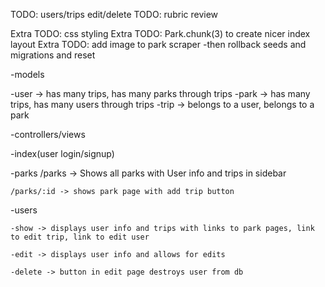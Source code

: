 TODO: users/trips edit/delete
TODO: rubric review

Extra TODO: css styling
Extra TODO: Park.chunk(3) to create nicer index layout
Extra TODO: add image to park scraper
        -then rollback seeds and migrations and reset

-models

  -user -> has many trips, has many parks through trips
  -park -> has many trips, has many users through trips
  -trip -> belongs to a user, belongs to a park


-controllers/views

  -index(user login/signup)

  -parks
    /parks -> Shows all parks with User info and trips in sidebar

    /parks/:id -> shows park page with add trip button

  -users

    -show -> displays user info and trips with links to park pages, link to edit trip, link to edit user

    -edit -> displays user info and allows for edits

    -delete -> button in edit page destroys user from db
